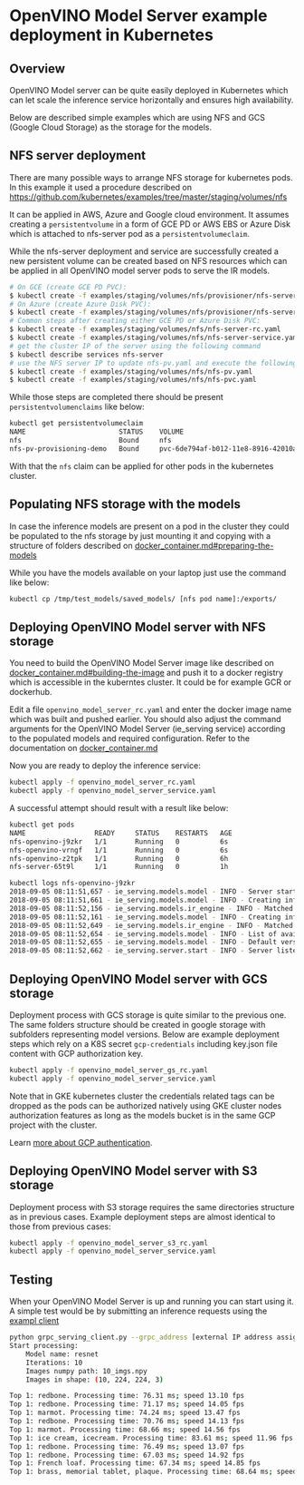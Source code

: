 # OpenVINO Model Server example deployment in Kubernetes

## Overview
OpenVINO Model server can be quite easily deployed in Kubernetes which can let scale the inference service horizontally
and ensures high availability.

Below are described simple examples which are using NFS and GCS (Google Cloud Storage) as the storage for the models.

## NFS server deployment

There are many possible ways to arrange NFS storage for kubernetes pods. In this example it used a procedure described on 
https://github.com/kubernetes/examples/tree/master/staging/volumes/nfs

It can be applied in AWS, Azure and Google cloud environment. It assumes creating a `persistentvolume` in a form of 
GCE PD or AWS EBS or Azure Disk which is attached to nfs-server pod as a `persistentvolumeclaim`. 

While the nfs-server deployment and service are successfully created a new persistent volume can be created based on NFS
resources which can be applied in all OpenVINO model server pods to serve the IR models. 

```bash
# On GCE (create GCE PD PVC):
$ kubectl create -f examples/staging/volumes/nfs/provisioner/nfs-server-gce-pv.yaml
# On Azure (create Azure Disk PVC):
$ kubectl create -f examples/staging/volumes/nfs/provisioner/nfs-server-azure-pv.yaml
# Common steps after creating either GCE PD or Azure Disk PVC:
$ kubectl create -f examples/staging/volumes/nfs/nfs-server-rc.yaml
$ kubectl create -f examples/staging/volumes/nfs/nfs-server-service.yaml
# get the cluster IP of the server using the following command
$ kubectl describe services nfs-server
# use the NFS server IP to update nfs-pv.yaml and execute the following
$ kubectl create -f examples/staging/volumes/nfs/nfs-pv.yaml
$ kubectl create -f examples/staging/volumes/nfs/nfs-pvc.yaml
```

While those steps are completed there should be present `persistentvolumenclaims` like below:
```bash
kubectl get persistentvolumeclaim
NAME                       STATUS    VOLUME                                     CAPACITY   ACCESS MODES   STORAGECLASS   AGE
nfs                        Bound     nfs                                        1Mi        RWX                           23h
nfs-pv-provisioning-demo   Bound     pvc-6de794af-b012-11e8-8916-42010a9c0142   200Gi      RWO            standard       1d
```

With that the `nfs` claim can be applied for other pods in the kubernetes cluster.


## Populating NFS storage with the models
In case the inference models are present on a pod in the cluster they could be populated to the nfs storage by just
mounting it and copying with a structure of folders described on 
[docker_container.md#preparing-the-models](../docs/docker_container.md#preparing-the-models) 

While you have the models available on your laptop just use the command like below:
```bash
kubectl cp /tmp/test_models/saved_models/ [nfs pod name]:/exports/
```

## Deploying OpenVINO Model server with NFS storage

You need to build the OpenVINO Model Server image like described on 
[docker_container.md#building-the-image](../docs/docker_container.md#building-the-image) and push it to a docker 
registry which is accessible in the kuberntes cluster. It could be for example GCR or dockerhub.

Edit a file `openvino_model_server_rc.yaml` and enter the docker image name which was built and pushed earlier.
You should also adjust the command arguments for the OpenVINO Model Server (ie_serving service) according to the
populated models and required configuration. Refer to the documentation on
 [docker_container.md](../docs/docker_container.md) 
 
Now you are ready to deploy the inference service:

```bash
kubectl apply -f openvino_model_server_rc.yaml
kubectl apply -f openvino_model_server_service.yaml
```

A successful attempt should result with a result like below:
```bash
kubectl get pods
NAME                 READY     STATUS    RESTARTS   AGE
nfs-openvino-j9zkr   1/1       Running   0          6s
nfs-openvino-vrngf   1/1       Running   0          6s
nfs-openvino-z2tpk   1/1       Running   0          6h
nfs-server-65t9l     1/1       Running   0          1h

kubectl logs nfs-openvino-j9zkr
2018-09-05 08:11:51,657 - ie_serving.models.model - INFO - Server start loading model: resnet
2018-09-05 08:11:51,661 - ie_serving.models.model - INFO - Creating inference engine object for version: 1
2018-09-05 08:11:52,156 - ie_serving.models.ir_engine - INFO - Matched keys for model: {'outputs': {'resnet_v1_50/predictions/Reshape_1': 'resnet_v1_50/predictions/Reshape_1'}, 'inputs': {'input': 'input'}}
2018-09-05 08:11:52,161 - ie_serving.models.model - INFO - Creating inference engine object for version: 2
2018-09-05 08:11:52,649 - ie_serving.models.ir_engine - INFO - Matched keys for model: {'outputs': {'resnet_v2_50/predictions/Reshape_1': 'resnet_v2_50/predictions/Reshape_1'}, 'inputs': {'input': 'input'}}
2018-09-05 08:11:52,654 - ie_serving.models.model - INFO - List of available versions for resnet model: [1, 2]
2018-09-05 08:11:52,655 - ie_serving.models.model - INFO - Default version for resnet model is 2
2018-09-05 08:11:52,662 - ie_serving.server.start - INFO - Server listens on port 80 and will be serving models: ['resnet']
```

## Deploying OpenVINO Model server with GCS storage

Deployment process with GCS storage is quite similar to the previous one. The same folders structure should be created
in google storage with subfolders representing model versions. Below are example deployment steps which rely on a K8S
secret `gcp-credentials` including key.json file content with GCP authorization key.

```bash
kubectl apply -f openvino_model_server_gs_rc.yaml
kubectl apply -f openvino_model_server_service.yaml
```

Note that in GKE kubernetes cluster the credentials related tags can be dropped as the pods can be authorized natively
using GKE cluster nodes authorization features as long as the models bucket is in the same GCP project with the cluster.

Learn [more about GCP authentication](https://cloud.google.com/docs/authentication/production).


## Deploying OpenVINO Model server with S3 storage

Deployment process with S3 storage requires the same directories structure 
as in previous cases. Example deployment steps are almost identical to those 
from previous cases:

```bash
kubectl apply -f openvino_model_server_s3_rc.yaml
kubectl apply -f openvino_model_server_service.yaml
```


## Testing

When your OpenVINO Model Server is up and running you can start using it. A simple test would be by submitting 
an inference requests using the [exampl client](../example_client)

```bash
python grpc_serving_client.py --grpc_address [external IP address assigned to the service] --grpc_port 80 --model_name resnet --transpose_input True --images_numpy_path 10_imgs.npy --output_name resnet_v1_50/predictions/Reshape_1
Start processing:
	Model name: resnet
	Iterations: 10
	Images numpy path: 10_imgs.npy
	Images in shape: (10, 224, 224, 3)

Top 1: redbone. Processing time: 76.31 ms; speed 13.10 fps
Top 1: redbone. Processing time: 71.17 ms; speed 14.05 fps
Top 1: marmot. Processing time: 74.24 ms; speed 13.47 fps
Top 1: redbone. Processing time: 70.76 ms; speed 14.13 fps
Top 1: marmot. Processing time: 68.66 ms; speed 14.56 fps
Top 1: ice cream, icecream. Processing time: 83.61 ms; speed 11.96 fps
Top 1: redbone. Processing time: 76.49 ms; speed 13.07 fps
Top 1: redbone. Processing time: 67.03 ms; speed 14.92 fps
Top 1: French loaf. Processing time: 67.34 ms; speed 14.85 fps
Top 1: brass, memorial tablet, plaque. Processing time: 68.64 ms; speed 14.57 fps
```